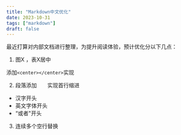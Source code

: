 ```yaml
---
title: "Markdown中文优化"
date: 2023-10-31
tags: ["markdown"]
draft: false
---
```


最近打算对内部文档进行整理，为提升阅读体验，预计优化分以下几点：

1. 图X ，表X居中

添加`<center></center>`实现

2. 段落添加　　实现首行缩进

 - 汉字开头
 - 英文字体开头
 - “或者"开头

3. 连续多个空行替换
